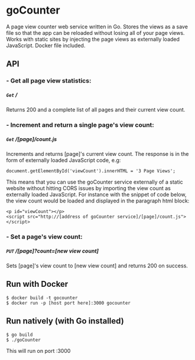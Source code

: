 # goCounter

A page view counter web service written in Go. Stores the views as a save file so that the app can be reloaded without losing all of your page views. Works with static sites by injecting the page views as externally loaded JavaScript. Docker file included.

## API

### - Get all page view statistics:
##### `Get` /
Returns 200 and a complete list of all pages and their current view count.

### - Increment and return a single page's view count:
##### `Get` /[page]/count.js
Increments and returns [page]'s current view count. The response is in the form
of externally loaded JavaScript code, e.g:

```
document.getElementById('viewCount').innerHTML = '3 Page Views';
```

This means that you can use the goCounter service externally of a static website
without hitting CORS issues by importing the view count as externally loaded
JavaScript. For instance with the snippet of code below, the view count would
be loaded and displayed in the paragraph html block:

```
<p id="viewCount"></p>
<script src="http://[address of goCounter service]/[page]/count.js"></script>
```

### - Set a page's view count:
##### `PUT` /[page]?count=[new view count]
Sets [page]'s view count to [new view count] and returns 200 on success.


## Run with Docker
```
$ docker build -t gocounter
$ docker run -p [host port here]:3000 gocounter
```

## Run natively (with Go installed)
```
$ go build
$ ./goCounter
```
This will run on port :3000
